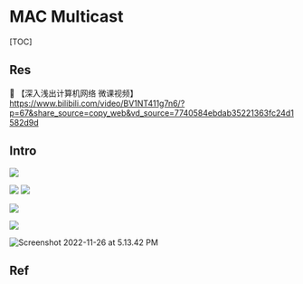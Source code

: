 # MAC Multicast

[TOC]



## Res
🔗 【深入浅出计算机网络 微课视频】 https://www.bilibili.com/video/BV1NT411g7n6/?p=67&share_source=copy_web&vd_source=7740584ebdab35221363fc24d1582d9d



## Intro
![](../../../../../../../../Assets/Pics/Screenshot%202023-06-16%20at%208.04.38%20PM.png)

![](../../../../../../../../Assets/Pics/Screenshot%202023-06-16%20at%208.05.12%20PM.png)
![](../../../../../../../../Assets/Pics/Screenshot%202023-06-16%20at%208.05.51%20PM.png)


![](../../../../../../../../Assets/Pics/Screenshot%202023-06-16%20at%208.06.37%20PM.png)

![](../../../../../../../../Assets/Pics/Screenshot%202023-06-16%20at%208.07.48%20PM.png)

![Screenshot 2022-11-26 at 5.13.42 PM](../../../../../../../../Assets/Pics/Screenshot%202022-11-26%20at%205.13.42%20PM.png)

## Ref

